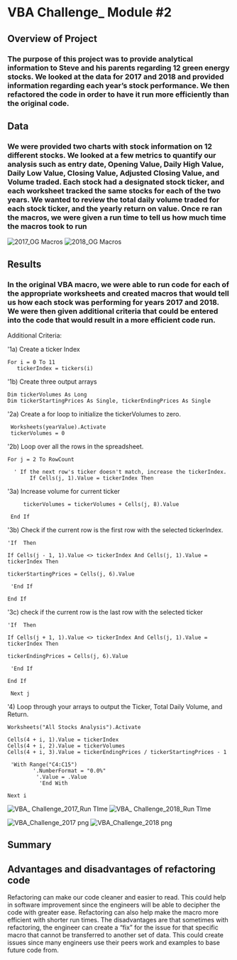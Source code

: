 # VBA Challenge_ Module #2

## Overview of Project
### The purpose of this project was to provide analytical information to Steve and his parents regarding 12 green energy stocks. We looked at the data for 2017 and 2018 and provided information regarding each year’s stock performance. We then refactored the code in order to have it run more efficiently than the original code.

## Data 

### We were provided two charts with stock information on 12 different stocks. We looked at a few metrics to quantify our analysis such as entry date, Opening Value, Daily High Value, Daily Low Value, Closing Value, Adjusted Closing Value, and Volume traded. Each stock had a designated stock ticker, and each worksheet tracked the same stocks for each of the two years. We wanted to review the total daily volume traded for each stock ticker, and the yearly return on value. Once re ran the macros, we were given a run time to tell us how much time the macros took to run

![2017_OG Macros](https://user-images.githubusercontent.com/97082773/150021119-9e79c49e-1041-4b4b-83d8-f0b65a8e9287.png)
![2018_OG Macros](https://user-images.githubusercontent.com/97082773/150021149-d42c0b55-f9a3-4c1d-80d1-ee9cb7a1335e.png)


## Results

### In the original VBA macro, we were able to run code for each of the appropriate worksheets and created macros that would tell us how each stock was performing for years 2017 and 2018. We were then given additional criteria that could be entered into the code that would result in a more efficient code run.
       
   Additional Criteria:

  '1a) Create a ticker Index
  	
	For i = 0 To 11
       tickerIndex = tickers(i)
       
       
   '1b) Create three output arrays
    
    Dim tickerVolumes As Long
    Dim tickerStartingPrices As Single, tickerEndingPrices As Single
       
       
   '2a) Create a for loop to initialize the tickerVolumes to zero.
    
  	 Worksheets(yearValue).Activate
  	 tickerVolumes = 0
       
   '2b) Loop over all the rows in the spreadsheet.
   
   	For j = 2 To RowCount
              
 	  ' If the next row's ticker doesn't match, increase the tickerIndex.
           If Cells(j, 1).Value = tickerIndex Then
           
   '3a) Increase volume for current ticker
             
	     tickerVolumes = tickerVolumes + Cells(j, 8).Value
        
     End If
           
           
  '3b) Check if the current row is the first row with the selected tickerIndex.
        
	'If  Then
           
  	If Cells(j - 1, 1).Value <> tickerIndex And Cells(j, 1).Value = tickerIndex Then

   	tickerStartingPrices = Cells(j, 6).Value
               
  	 'End If
   
   	End If

  '3c) check if the current row is the last row with the selected ticker
        
	'If  Then
           
   	If Cells(j + 1, 1).Value <> tickerIndex And Cells(j, 1).Value = tickerIndex Then

  	tickerEndingPrices = Cells(j, 6).Value
               
  	 'End If
           
	End If
           
  	 Next j
       
  '4) Loop through your arrays to output the Ticker, Total Daily Volume, and Return.

   	Worksheets("All Stocks Analysis").Activate
           
   	Cells(4 + i, 1).Value = tickerIndex
   	Cells(4 + i, 2).Value = tickerVolumes
   	Cells(4 + i, 3).Value = tickerEndingPrices / tickerStartingPrices - 1
    
  	 'With Range("C4:C15")
            '.NumberFormat = "0.0%"
             '.Value = .Value
              'End With
            
	Next i

![VBA_ Challenge_2017_Run TIme](https://user-images.githubusercontent.com/97082773/150021924-40ffdd79-b14c-49f0-8e83-f53b06cd636a.png)
![VBA_ Challenge_2018_Run TIme](https://user-images.githubusercontent.com/97082773/150021940-6bc08991-073c-4f90-9371-482ac75f2298.png)

![VBA_Challenge_2017 png](https://user-images.githubusercontent.com/97082773/150021979-2f747630-90a7-48ba-ac1b-59ca31d03cdc.png)
![VBA_Challenge_2018 png](https://user-images.githubusercontent.com/97082773/150021993-c0839138-e012-4703-b87b-3b4f48cd7350.png)


## Summary
	
## Advantages and disadvantages of refactoring code

Refactoring can make our code cleaner and easier to read. This could help in software improvement since the engineers will be able to decipher the code with greater ease. Refactoring can also help make the macro more efficient with shorter run times.
        The disadvantages are that sometimes with refactoring, the engineer can create a “fix” for the issue for that specific macro that cannot be transferred to another set of data. This could create issues since many engineers use their peers work and examples to base future code from. 
